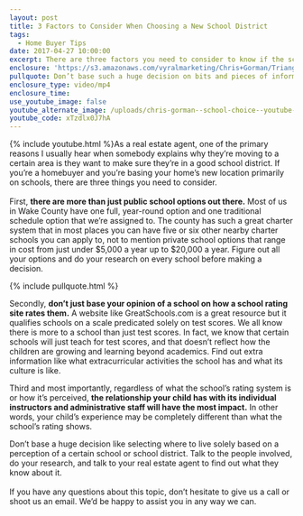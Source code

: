 ```yaml
---
layout: post
title: 3 Factors to Consider When Choosing a New School District
tags:
  - Home Buyer Tips
date: 2017-04-27 10:00:00
excerpt: There are three factors you need to consider to know if the school located near your new home is really right for you.
enclosure: 'https://s3.amazonaws.com/vyralmarketing/Chris+Gorman/Triangle+Area+Real+Estate-+School+Choice+and+You.mp4'
pullquote: Don’t base such a huge decision on bits and pieces of information about schools.
enclosure_type: video/mp4
enclosure_time:
use_youtube_image: false
youtube_alternate_image: /uploads/chris-gorman--school-choice--youtube-2.jpg
youtube_code: xTzdlx0J7hA
---
```



{% include youtube.html %}As a real estate agent, one of the primary reasons I usually hear when somebody explains why they’re moving to a certain area is they want to make sure they’re in a good school district. If you’re a homebuyer and you’re basing your home’s new location primarily on schools, there are three things you need to consider.
<br>
<br>First, **there are more than just public school options out there.** Most of us in Wake County have one full, year-round option and one traditional schedule option that we’re assigned to. The county has such a great charter system that in most places you can have five or six other nearby charter schools you can apply to, not to mention private school options that range in cost from just under $5,000 a year up to $20,000 a year. Figure out all your options and do your research on every school before making a decision.

{% include pullquote.html %}

Secondly, **don’t just base your opinion of a school on how a school rating site rates them.** A website like GreatSchools.com is a great resource but it qualifies schools on a scale predicated solely on test scores. We all know there is more to a school than just test scores. In fact, we know that certain schools will just teach for test scores, and that doesn’t reflect how the children are growing and learning beyond academics. Find out extra information like what extracurricular activities the school has and what its culture is like.

Third and most importantly, regardless of what the school’s rating system is or how it’s perceived, **the relationship your child has with its individual instructors and administrative staff will have the most impact.** In other words, your child’s experience may be completely different than what the school’s rating shows.

Don’t base a huge decision like selecting where to live solely based on a perception of a certain school or school district. Talk to the people involved, do your research, and talk to your real estate agent to find out what they know about it.
<br>
<br>If you have any questions about this topic, don’t hesitate to give us a call or shoot us an email. We’d be happy to assist you in any way we can.